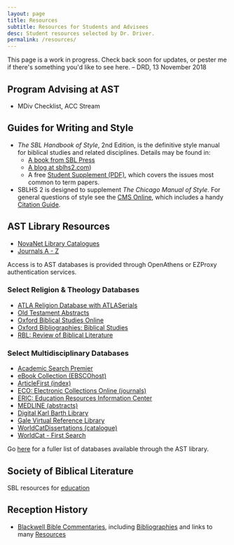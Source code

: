 ```yaml
---
layout: page
title: Resources
subtitle: Resources for Students and Advisees
desc: Student resources selected by Dr. Driver.
permalink: /resources/
---
```


This page is a work in progress. Check back soon for updates, or pester me if there's something you'd like to see here. – DRD, 13 November 2018

## Program Advising at AST

- MDiv Checklist, ACC Stream

## Guides for Writing and Style



- *The SBL Handbook of Style*, 2nd Edition, is the definitive style manual for biblical studies and related disciplines. Details may be found in:
	* [A book from SBL Press](https://www.sbl-site.org/publications/SBLHandbookofStyle.aspx)
	* [A blog at sblhs2.com](https://sblhs2.com))
	* A free [Student Supplement (PDF)](https://www.sbl-site.org/assets/pdfs/pubs/SBLHSsupp2015-02.pdf), which covers the issues most common to term papers.
- SBLHS 2 is designed to supplement *The Chicago Manual of Style*. For general questions of style see the [CMS Online](https://login.proxy1.athensams.net/login?qurl=http%3A%2F%2Fwww.chicagomanualofstyle.org%2F16%2Fcontents.html), which includes a handy [Citation Guide](https://www.chicagomanualofstyle.org/tools_citationguide/citation-guide-1.html).


## AST Library Resources

- [NovaNet Library Catalogues](http://aleph1.novanet.ns.ca/F/?func=find-b-0&local_base=U-NOV01)
- [Journals A - Z](http://sfxna12.hosted.exlibrisgroup.com/01nova_astheo/az)


Access is to AST databases is provided through OpenAthens or EZProxy authentication services.

### Select Religion & Theology Databases

- [ATLA Religion Database with ATLASerials](https://go.openathens.net/redirector/astheology.ns.ca?url=http%3A%2F%2Fsearch.ebscohost.com%2Flogin.aspx%3Fprofile%3Dehost%26defaultdb%3Drfh)
- [Old Testament Abstracts](https://go.openathens.net/redirector/astheology.ns.ca?url=http%3A%2F%2Fsearch.ebscohost.com%2Flogin.aspx%3Fprofile%3Dehost%26defaultdb%3Dota)
- [Oxford Biblical Studies Online](http://ezproxy.astheology.ns.ca:2048/login?url=http://www.oxfordbiblicalstudies.com/)
- [Oxford Bibliographies: Biblical Studies](http://ezproxy.astheology.ns.ca:2048/login?url=http://www.oxfordbibliographies.com/browse?module_0=obo-9780195393361)
- [RBL: Review of Biblical Literature](http://www.bookreviews.org/)

### Select Multidisciplinary Databases

- [Academic Search Premier](https://go.openathens.net/redirector/astheology.ns.ca?url=http%3A%2F%2Fsearch.ebscohost.com%2Flogin.aspx%3Fprofile%3Dehost%26defaultdb%3Daph)
- [eBook Collection (EBSCOhost)](https://go.openathens.net/redirector/astheology.ns.ca?url=http%3A%2F%2Fsearch.ebscohost.com%2Flogin.aspx%3Fprofile%3Dehost%26defaultdb%3Dnlebk)
- [ArticleFirst (index)](https://go.openathens.net/redirector/astheology.ns.ca?url=http%3A%2F%2Ffirstsearch.oclc.org%2Ffsip%3Fdbname%3DArticleFirst%26done%3Dhttp%3A%2F%2Fwww.astheology.ns.ca%2Flibrary%2Farticles-databases.html)
- [ECO: Electronic Collections Online (journals)](https://go.openathens.net/redirector/astheology.ns.ca?url=http%3A%2F%2Ffirstsearch.oclc.org%2Ffsip%3Fdbname%3DECO%26done%3Dhttp%3A%2F%2Fwww.astheology.ns.ca%2Flibrary%2Farticles-databases.html)
- [ERIC: Education Resources Information Center](https://go.openathens.net/redirector/astheology.ns.ca?url=http%3A%2F%2Ffirstsearch.oclc.org%2Ffsip%3Fdbname%3DERIC%26done%3Dhttp%3A%2F%2Fwww.astheology.ns.ca%2Flibrary%2Farticles-databases.html)
- [MEDLINE (abstracts)](https://go.openathens.net/redirector/astheology.ns.ca?url=http%3A%2F%2Ffirstsearch.oclc.org%2Ffsip%3Fdbname%3DMEDLINE%26done%3Dhttp%3A%2F%2Fwww.astheology.ns.ca%2Flibrary%2Farticles-databases.html)
- [Digital Karl Barth Library](https://go.openathens.net/redirector/astheology.ns.ca?url=https%3A%2F%2Fdkbl.alexanderstreet.com%2F)
- [Gale Virtual Reference Library](http://infotrac.galegroup.com/itweb/hali62433)
- [WorldCatDissertations (catalogue)](https://go.openathens.net/redirector/astheology.ns.ca?url=http%3A%2F%2Ffirstsearch.oclc.org%2Ffsip%3Fdbname%3DWorldCatDissertations%26done%3Dhttp%3A%2F%2Fwww.astheology.ns.ca%2Flibrary%2Farticles-databases.html)
- [WorldCat - First Search](https://go.openathens.net/redirector/astheology.ns.ca?url=http%3A%2F%2Ffirstsearch.oclc.org%2Ffsip%3Fdbname%3DWorldCat%26done%3Dhttp%3A%2F%2Fwww.astheology.ns.ca%2Flibrary%2Farticles-databases.html)

Go [here](http://www.astheology.ns.ca/library/databases.html) for a fuller list of databases available through the AST library.

## Society of Biblical Literature

SBL resources for [education][]


## Reception History

- [Blackwell Bible Commentaries](http://bbibcomm.info), including [Bibliographies](http://bbibcomm.info/?page_id=55) and links to many [Resources](http://bbibcomm.info/?page_id=97)

[education]: https://www.sbl-site.org/educational/default.aspx

